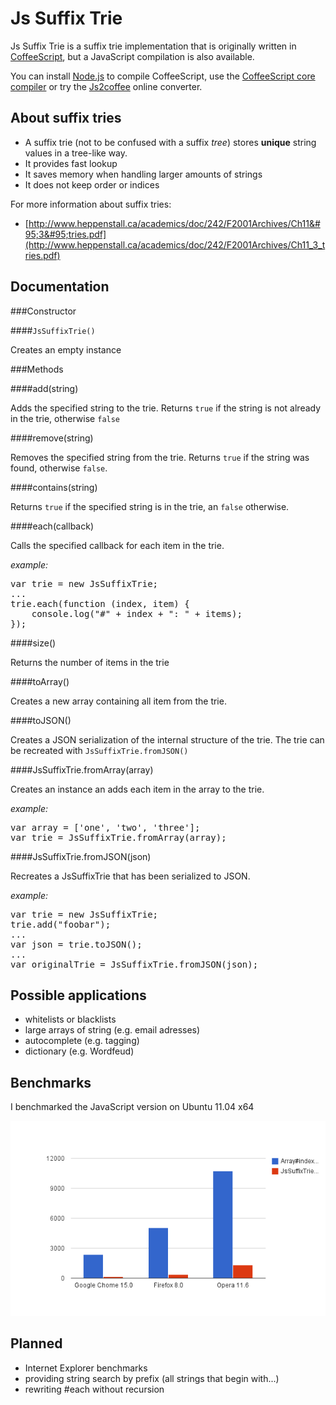Js Suffix Trie
==============

Js Suffix Trie is a suffix trie implementation that is originally written in [CoffeeScript](http://jashkenas.github.com/coffee-script/), but a JavaScript compilation is also available.

You can install [Node.js](http://nodejs.org/) to compile CoffeeScript, use the [CoffeeScript core compiler](http://jashkenas.github.com/coffee-script/extras/coffee-script.js) or try the [Js2coffee](http://js2coffee.org/) online converter.

About suffix tries
------------------

* A suffix trie (not to be confused with a suffix _tree_) stores __unique__ string values in a tree-like way.
* It provides fast lookup
* It saves memory when handling larger amounts of strings
* It does not keep order or indices

For more information about suffix tries:

* [http://www.heppenstall.ca/academics/doc/242/F2001Archives/Ch11&#95;3&#95;tries.pdf](http://www.heppenstall.ca/academics/doc/242/F2001Archives/Ch11_3_tries.pdf)

Documentation
-------------

###Constructor

####<code>JsSuffixTrie()</code>

Creates an empty instance

###Methods

####add(string)

Adds the specified string to the trie. Returns <code>true</code> if the string is not already in the trie, otherwise <code>false</code>

####remove(string)

Removes the specified string from the trie. Returns <code>true</code> if the string was found, otherwise <code>false</code>.

####contains(string)

Returns <code>true</code> if the specified string is in the trie, an <code>false</code> otherwise.

####each(callback)

Calls the specified callback for each item in the trie.

_example:_

<pre>var trie = new JsSuffixTrie;
...
trie.each(function (index, item) {
    console.log("#" + index + ": " + items);
});</pre>

####size()

Returns the number of items in the trie

####toArray()

Creates a new array containing all item from the trie.

####toJSON()

Creates a JSON serialization of the internal structure of the trie. The trie can be recreated with <code>JsSuffixTrie.fromJSON()</code>

####JsSuffixTrie.fromArray(array)

Creates an instance an adds each item in the array to the trie.

_example:_

<pre>var array = ['one', 'two', 'three'];
var trie = JsSuffixTrie.fromArray(array);</pre>

####JsSuffixTrie.fromJSON(json)

Recreates a JsSuffixTrie that has been serialized to JSON.

_example:_

<pre>var trie = new JsSuffixTrie;
trie.add("foobar");
...
var json = trie.toJSON();
...
var originalTrie = JsSuffixTrie.fromJSON(json);</pre>

Possible applications
---------------------

* whitelists or blacklists
* large arrays of string (e.g. email adresses)
* autocomplete (e.g. tagging)
* dictionary (e.g. Wordfeud)

Benchmarks
----------

I benchmarked the JavaScript version on Ubuntu 11.04 x64

![Js Suffix Trie benchmark results](https://github.com/martijnversluis/JsSuffixTrie/raw/master/benchmarks.png)

Planned
-------

* Internet Explorer benchmarks
* providing string search by prefix (all strings that begin with...)
* rewriting #each without recursion
